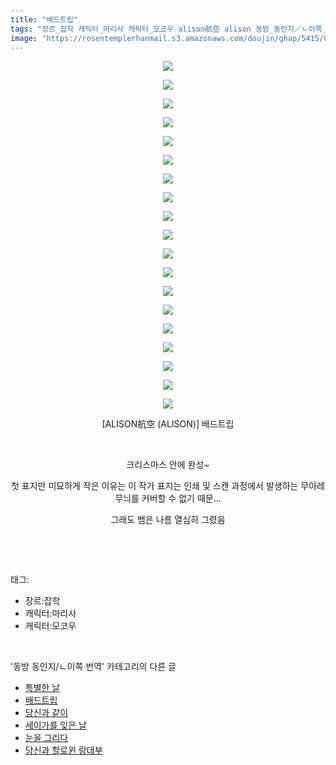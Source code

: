 ```yaml
---
title: "배드트립"
tags: "장르_잡학 캐릭터_마리사 캐릭터_모코우 alison航空 alison 동방_동인지／ㄴ이쪽_번역"
image: "https://rosentemplerhanmail.s3.amazonaws.com/doujin/ghap/5415/001.jpg"
---
```

<div class="article">
<p style="text-align: center; clear: none; float: none;"><img src="{{ site.imgserver11 }}/ghap/5415/001.jpg"/></p>
<p style="text-align: center; clear: none; float: none;"><img src="{{ site.imgserver11 }}/ghap/5415/002.jpg"/></p>
<p style="text-align: center; clear: none; float: none;"><img src="{{ site.imgserver11 }}/ghap/5415/003.jpg"/></p>
<p style="text-align: center; clear: none; float: none;"><img src="{{ site.imgserver11 }}/ghap/5415/004.jpg"/></p>
<p style="text-align: center; clear: none; float: none;"><img src="{{ site.imgserver11 }}/ghap/5415/005.jpg"/></p>
<p style="text-align: center; clear: none; float: none;"><img src="{{ site.imgserver11 }}/ghap/5415/006.jpg"/></p>
<p style="text-align: center; clear: none; float: none;"><img src="{{ site.imgserver11 }}/ghap/5415/007.jpg"/></p>
<p style="text-align: center; clear: none; float: none;"><img src="{{ site.imgserver11 }}/ghap/5415/008.jpg"/></p>
<p style="text-align: center; clear: none; float: none;"><img src="{{ site.imgserver11 }}/ghap/5415/009.jpg"/></p>
<p style="text-align: center; clear: none; float: none;"><img src="{{ site.imgserver11 }}/ghap/5415/010.jpg"/></p>
<p style="text-align: center; clear: none; float: none;"><img src="{{ site.imgserver11 }}/ghap/5415/011.jpg"/></p>
<p style="text-align: center; clear: none; float: none;"><img src="{{ site.imgserver11 }}/ghap/5415/012.jpg"/></p>
<p style="text-align: center; clear: none; float: none;"><img src="{{ site.imgserver11 }}/ghap/5415/013.jpg"/></p>
<p style="text-align: center; clear: none; float: none;"><img src="{{ site.imgserver11 }}/ghap/5415/014.jpg"/></p>
<p style="text-align: center; clear: none; float: none;"><img src="{{ site.imgserver11 }}/ghap/5415/015.jpg"/></p>
<p style="text-align: center; clear: none; float: none;"><img src="{{ site.imgserver11 }}/ghap/5415/016.jpg"/></p>
<p style="text-align: center; clear: none; float: none;"><img src="{{ site.imgserver11 }}/ghap/5415/017.jpg"/></p>
<p style="text-align: center; clear: none; float: none;"><img src="{{ site.imgserver11 }}/ghap/5415/018.jpg"/></p>
<p style="text-align: center; clear: none; float: none;"><img src="{{ site.imgserver11 }}/ghap/5415/019.jpg"/></p>
<p style="text-align: center; clear: none; float: none;">[ALISON航空 (ALISON)] 배드트립</p>
<p style="text-align: center; clear: none; float: none;"><br/></p>
<p style="text-align: center; clear: none; float: none;">크리스마스 안에 완성~</p>
<p style="text-align: center; clear: none; float: none;">첫 표지만 미묘하게 작은 이유는 이 작가 표지는 인쇄 및 스캔 과정에서 발생하는 무아레 무늬를 커버할 수 없기 때문...</p>
<p style="text-align: center; clear: none; float: none;">그래도 뱀은 나름 열심히 그렸음</p>
<p><br/></p>
</div><br/>
<div class="tagTrail">
<p>태그: </p>
<ul>
<li>장르:잡학</li>
<li>캐릭터:마리사</li>
<li>캐릭터:모코우</li>
</ul>
</div><br/>
<div class="another">
<p>'동방 동인지/ㄴ이쪽 번역' 카테고리의 다른 글</p>
<ul>
<li><a href="/ghap_5456">특별한 날</a></li>
<li><a href="/ghap_5415">배드트립</a></li>
<li><a href="/ghap_5396">당신과 같이</a></li>
<li><a href="/ghap_5361">세이가를 잊은 날</a></li>
<li><a href="/ghap_5326">눈을 그리다</a></li>
<li><a href="/ghap_4994">당신과 할로윈 랑데부</a></li>
</ul>
</div><br/>
